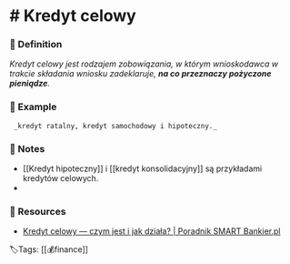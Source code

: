 # # Kredyt celowy

### 📍 Definition 
_Kredyt celowy jest rodzajem zobowiązania, w którym wnioskodawca w trakcie składania wniosku zadeklaruje, **na co przeznaczy pożyczone pieniądze**._

### 🔎 Example
```ad-example
 _kredyt ratalny, kredyt samochodowy i hipoteczny._

```

### 📝 Notes
- [[Kredyt hipoteczny]] i [[kredyt konsolidacyjny]] są przykładami kredytów celowych.
- 

### 📂 Resources
- [Kredyt celowy — czym jest i jak działa? | Poradnik SMART Bankier.pl](https://www.bankier.pl/smart/kredyt-celowy-czym-jest-i-jak-dziala)


🏷Tags: [[💰finance]]